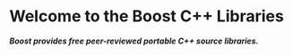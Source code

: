 # Welcome to the Boost C++ Libraries



***Boost provides free peer-reviewed portable C++ source libraries.***
